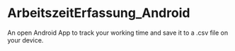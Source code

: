 # ArbeitszeitErfassung_Android
An open Android App to track your working time and save it to a .csv file on your device.
